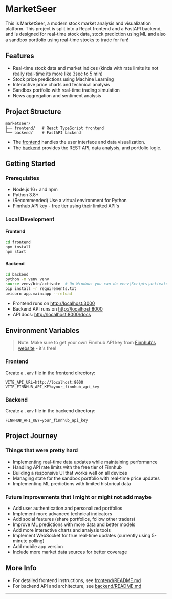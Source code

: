 # MarketSeer

This is MarketSeer, a modern stock market analysis and visualization platform. This project is split into a React frontend and a FastAPI backend, and is designed for real-time stock data, stock prediction using ML and also a sandbox portfolio using real-time stocks to trade for fun!

## Features

- Real-time stock data and market indices (kinda with rate limits its not really real-time its more like 3sec to 5 min)
- Stock price predictions using Machine Learning
- Interactive price charts and technical analysis
- Sandbox portfolio with real-time trading simulation
- News aggregation and sentiment analysis

## Project Structure

```
marketseer/
├── frontend/   # React TypeScript frontend
└── backend/    # FastAPI backend
```

- The [frontend](./frontend/README.md) handles the user interface and data visualization.
- The [backend](./backend/README.md) provides the REST API, data analysis, and portfolio logic.

## Getting Started

### Prerequisites

- Node.js 16+ and npm
- Python 3.8+
- (Recommended) Use a virtual environment for Python
- Finnhub API key - free tier using their limited API's

### Local Development

#### Frontend

```bash
cd frontend
npm install
npm start
```

#### Backend

```bash
cd backend
python -m venv venv
source venv/bin/activate  # On Windows you can do venv\Scripts\activate
pip install -r requirements.txt
uvicorn app.main:app --reload
```

- Frontend runs on [http://localhost:3000](http://localhost:3000)
- Backend API runs on [http://localhost:8000](http://localhost:8000)
- API docs: [http://localhost:8000/docs](http://localhost:8000/docs)

## Environment Variables

> Note: Make sure to get your own Finnhub API key from [Finnhub's website](https://finnhub.io/) - it's free!

### Frontend
Create a `.env` file in the frontend directory:
```
VITE_API_URL=http://localhost:8000
VITE_FINNHUB_API_KEY=your_finnhub_api_key
```

### Backend
Create a `.env` file in the backend directory:
```
FINNHUB_API_KEY=your_finnhub_api_key
```

## Project Journey

### Things that were pretty hard
- Implementing real-time data updates while maintaining performance
- Handling API rate limits with the free tier of Finnhub
- Building a responsive UI that works well on all devices
- Managing state for the sandbox portfolio with real-time price updates
- Implementing ML predictions with limited historical data 

### Future Improvements that I might or might not add maybe
- Add user authentication and personalized portfolios
- Implement more advanced technical indicators
- Add social features (share portfolios, follow other traders)
- Improve ML predictions with more data and better models
- Add more interactive charts and analysis tools
- Implement WebSocket for true real-time updates (currently using 5-minute polling)
- Add mobile app version
- Include more market data sources for better coverage

## More Info

- For detailed frontend instructions, see [frontend/README.md](./frontend/README.md)
- For backend API and architecture, see [backend/README.md](./backend/README.md)

---
